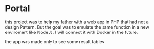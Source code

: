 # Portal

this project was to help my father with a web app in PHP that had not a design Pattern. But the goal was to emulate the same function in a new enviroment like NodeJs. I will connect it with Docker in the future.

the app was made only to see some result tables
